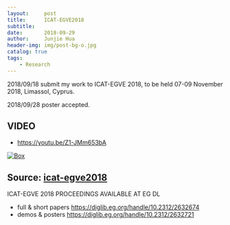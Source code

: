 ```yaml
---
layout:     post
title:      ICAT-EGVE2018
subtitle:    
date:       2018-09-29
author:     Junjie Hua
header-img: img/post-bg-o.jpg
catalog: true
tags:
    - Research
---
```




 
 2018/09/18 submit my work to ICAT-EGVE 2018, to be held 07-09 November 2018, Limassol, Cyprus.

 2018/09/28 poster accepted.
 


## VIDEO
- https://youtu.be/Z1-JMm653bA

[![Box](https://edmond123456.github.io/img/my_fig/icat2018_video_screenshot.png)](https://youtu.be/Z1-JMm653bA)

## Source: [icat-egve2018](http://icat-egve2018.rise.org.cy)


ICAT-EGVE 2018 PROCEEDINGS AVAILABLE AT EG DL
- full & short papers https://diglib.eg.org/handle/10.2312/2632674
- demos & posters  https://diglib.eg.org/handle/10.2312/2632721




